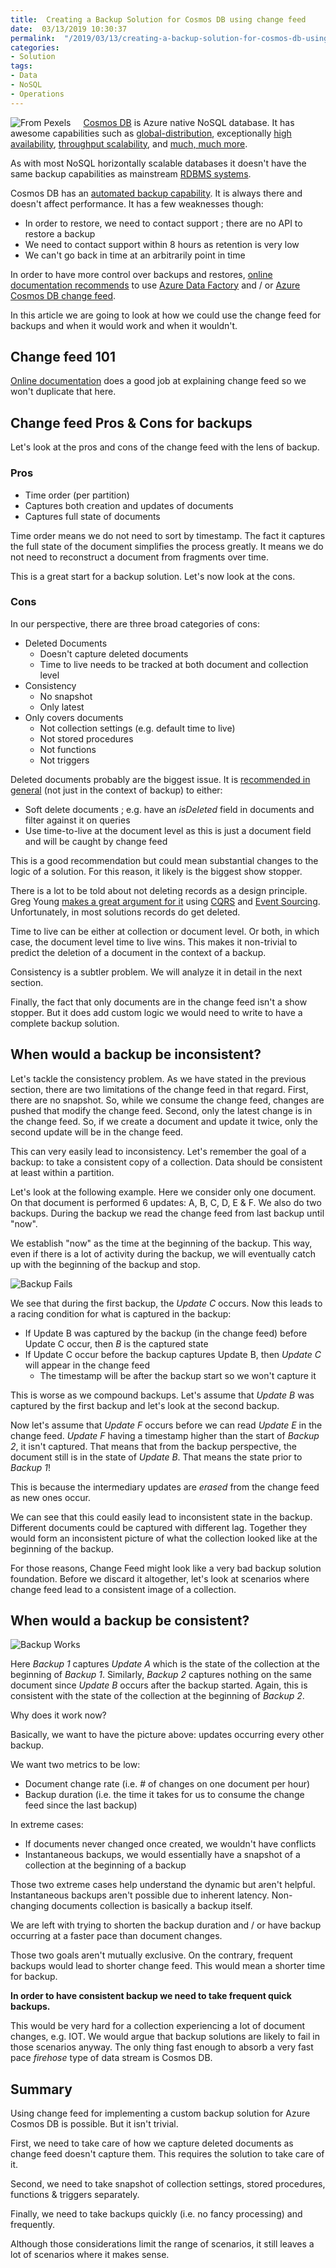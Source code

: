 ```yaml
---
title:  Creating a Backup Solution for Cosmos DB using change feed
date:  03/13/2019 10:30:37
permalink:  "/2019/03/13/creating-a-backup-solution-for-cosmos-db-using-change-feed/"
categories:
- Solution
tags:
- Data
- NoSQL
- Operations
---
```

<img style="float:left;padding-right:20px;" title="From Pexels" src="https://vincentlauzon.files.wordpress.com/2018/12/analog-audio-backup-170290-e1545319364100.jpg" />

<a href="https://vincentlauzon.com/?s=cosmos+db">Cosmos DB</a> is Azure native NoSQL database.  It has awesome capabilities such as <a href="https://docs.microsoft.com/en-ca/azure/cosmos-db/distribute-data-globally">global-distribution</a>, exceptionally <a href="https://docs.microsoft.com/en-ca/azure/cosmos-db/high-availability">high availability</a>, <a href="https://docs.microsoft.com/en-ca/azure/cosmos-db/scaling-throughput">throughput scalability</a>, and <a href="https://docs.microsoft.com/en-ca/azure/cosmos-db/introduction">much, much more</a>.

As with most NoSQL horizontally scalable databases it doesn't have the same backup capabilities as mainstream <a href="https://en.wikipedia.org/wiki/Relational_database_management_system">RDBMS systems</a>.

Cosmos DB has an <a href="https://docs.microsoft.com/en-ca/azure/cosmos-db/online-backup-and-restore">automated backup capability</a>.  It is always there and doesn't affect performance.  It has a few weaknesses though:

<ul>
<li>In order to restore, we need to contact support ; there are no API to restore a backup</li>
<li>We need to contact support within 8 hours as retention is very low</li>
<li>We can't go back in time at an arbitrarily point in time</li>
</ul>

In order to have more control over backups and restores, <a href="https://docs.microsoft.com/en-ca/azure/cosmos-db/online-backup-and-restore#options-to-manage-your-own-backups">online documentation recommends</a> to use <a href="https://docs.microsoft.com/en-ca/azure/data-factory/connector-azure-cosmos-db">Azure Data Factory</a> and / or <a href="https://docs.microsoft.com/en-ca/azure/cosmos-db/change-feed">Azure Cosmos DB change feed</a>.

In this article we are going to look at how we could use the change feed for backups and when it would work and when it wouldn't.

<h2>Change feed 101</h2>

<a href="https://docs.microsoft.com/en-us/azure/cosmos-db/change-feed">Online documentation</a> does a good job at explaining change feed so we won't duplicate that here.

<h2>Change feed Pros &amp; Cons for backups</h2>

Let's look at the pros and cons of the change feed with the lens of backup.

<h3>Pros</h3>

<ul>
<li>Time order (per partition)</li>
<li>Captures both creation and updates of documents</li>
<li>Captures full state of documents</li>
</ul>

Time order means we do not need to sort by timestamp.  The fact it captures the full state of the document simplifies the process greatly.  It means we do not need to reconstruct a document from fragments over time.

This is a great start for a backup solution.  Let's now look at the cons.

<h3>Cons</h3>

In our perspective, there are three broad categories of cons:

<ul>
<li>Deleted Documents

<ul>
<li>Doesn't capture deleted documents</li>
<li>Time to live needs to be tracked at both document and collection level</li>
</ul></li>
<li>Consistency

<ul>
<li>No snapshot</li>
<li>Only latest</li>
</ul></li>
<li>Only covers documents

<ul>
<li>Not collection settings (e.g. default time to live)</li>
<li>Not stored procedures</li>
<li>Not functions</li>
<li>Not triggers</li>
</ul></li>
</ul>

Deleted documents probably are the biggest issue.  It is <a href="https://docs.microsoft.com/en-us/azure/cosmos-db/change-feed#change-feed-and-different-operations">recommended in general</a> (not just in the context of backup) to either:

<ul>
<li>Soft delete documents ; e.g. have an <em>isDeleted</em> field in documents and filter against it on queries</li>
<li>Use time-to-live at the document level as this is just a document field and will be caught by change feed</li>
</ul>

This is a good recommendation but could mean substantial changes to the logic of a solution.  For this reason, it likely is the biggest show stopper.

There is a lot to be told about not deleting records as a design principle.  Greg Young <a href="https://www.youtube.com/watch?v=JHGkaShoyNs">makes a great argument for it</a> using <a href="https://martinfowler.com/bliki/CQRS.html">CQRS</a> and <a href="https://martinfowler.com/eaaDev/EventSourcing.html">Event Sourcing</a>.  Unfortunately, in most solutions records do get deleted.

Time to live can be either at collection or document level.  Or both, in which case, the document level time to live wins.  This makes it non-trivial to predict the deletion of a document in the context of a backup.

Consistency is a subtler problem.  We will analyze it in detail in the next section.

Finally, the fact that only documents are in the change feed isn't a show stopper.  But it does add custom logic we would need to write to have a complete backup solution.

<h2>When would a backup be inconsistent?</h2>

Let's tackle the consistency problem.  As we have stated in the previous section, there are two limitations of the change feed in that regard.  First, there are no snapshot.  So, while we consume the change feed, changes are pushed that modify the change feed.  Second, only the latest change is in the change feed.  So, if we create a document and update it twice, only the second update will be in the change feed.

This can very easily lead to inconsistency.  Let's remember the goal of a backup:  to take a consistent copy of a collection.  Data should be consistent at least within a partition.

Let's look at the following example.  Here we consider only one document.  On that document is performed 6 updates:  A, B, C, D, E &amp; F.  We also do two backups.  During the backup we read the change feed from last backup until "now".

We establish "now" as the time at the beginning of the backup.  This way, even if there is a lot of activity during the backup, we will eventually catch up with the beginning of the backup and stop.

<img src="https://vincentlauzon.files.wordpress.com/2018/12/Backup-Fails.png" alt="Backup Fails" />

We see that during the first backup, the <em>Update C</em> occurs.  Now this leads to a racing condition for what is captured in the backup:

<ul>
<li>If Update B was captured by the backup (in the change feed) before Update C occur, then <em>B</em> is the captured state</li>
<li>If Update C occur before the backup captures Update B, then <em>Update C</em> will appear in the change feed

<ul>
<li>The timestamp will be after the backup start so we won't capture it</li>
</ul></li>
</ul>

This is worse as we compound backups.  Let's assume that <em>Update B</em> was captured by the first backup and let's look at the second backup.

Now let's assume that <em>Update F</em> occurs before we can read <em>Update E</em> in the change feed.  <em>Update F</em> having a timestamp higher than the start of <em>Backup 2</em>, it isn't captured.  That means that from the backup perspective, the document still is in the state of <em>Update B</em>.  That means the state prior to <em>Backup 1</em>!

This is because the intermediary updates are <em>erased</em> from the change feed as new ones occur.

We can see that this could easily lead to inconsistent state in the backup.  Different documents could be captured with different lag.  Together they would form an inconsistent picture of what the collection looked like at the beginning of the backup.

For those reasons, Change Feed might look like a very bad backup solution foundation.  Before we discard it altogether, let's look at scenarios where change feed lead to a consistent image of a collection.

<h2>When would a backup be consistent?</h2>

<img src="https://vincentlauzon.files.wordpress.com/2018/12/Backup-works-1.png" alt="Backup Works" />

Here <em>Backup 1</em> captures <em>Update A</em> which is the state of the collection at the beginning of <em>Backup 1</em>.  Similarly, <em>Backup 2</em> captures nothing on the same document since <em>Update B</em> occurs after the backup started.  Again, this is consistent with the state of the collection at the beginning of <em>Backup 2</em>.

Why does it work now?

Basically, we want to have the picture above:  updates occurring every other backup.

We want two metrics to be low:

<ul>
<li>Document change rate (i.e. # of changes on one document per hour)</li>
<li>Backup duration (i.e. the time it takes for us to consume the change feed since the last backup)</li>
</ul>

In extreme cases:

<ul>
<li>If documents never changed once created, we wouldn't have conflicts</li>
<li>Instantaneous backups, we would essentially have a snapshot of a collection at the beginning of a backup</li>
</ul>

Those two extreme cases help understand the dynamic but aren't helpful.  Instantaneous backups aren't possible due to inherent latency.  Non-changing documents collection is basically a backup itself.

We are left with trying to shorten the backup duration and / or have backup occurring at a faster pace than document changes.

Those two goals aren't mutually exclusive.  On the contrary, frequent backups would lead to shorter change feed.  This would mean a shorter time for backup.

<strong>In order to have consistent backup we need to take frequent quick backups.</strong>

This would be very hard for a collection experiencing a lot of document changes, e.g. IOT.  We would argue that backup solutions are likely to fail in those scenarios anyway.  The only thing fast enough to absorb a very fast pace <em>firehose</em> type of data stream is Cosmos DB.

<h2>Summary</h2>

Using change feed for implementing a custom backup solution for Azure Cosmos DB is possible.  But it isn't trivial.

First, we need to take care of how we capture deleted documents as change feed doesn't capture them.  This requires the solution to take care of it.

Second, we need to take snapshot of collection settings, stored procedures, functions &amp; triggers separately.

Finally, we need to take backups quickly (i.e. no fancy processing) and frequently.

Although those considerations limit the range of scenarios, it still leaves a lot of scenarios where it makes sense.